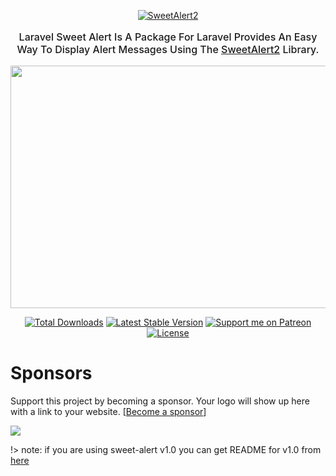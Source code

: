 <p align="center">
  <a href="https://realrashid.github.io/sweet-alert/"
  onClick="ga('send', 'event', 'Button', 'Click', 'Logo');">
    <img src="imgs/logo/logo.png" alt="SweetAlert2">
  </a>
</p>
<p align="center" style="text-transform: capitalize;font-size: 16px;font-weight: 500;">
Laravel Sweet Alert is a package for Laravel provides an easy way to display alert messages using the <a href="https://sweetalert2.github.io/">SweetAlert2</a> library.
</p>
<p align="center">
    <img src="imgs/sweetalert.gif" width="562" height="388">
</p>

<p align="center">
<a href="https://packagist.org/packages/realrashid/sweet-alert" target="_blank"
onClick="ga('send', 'event', 'Click Event', 'Click', 'Total Downloads');"><img src="https://poser.pugx.org/realrashid/sweet-alert/d/total.svg" alt="Total Downloads"></a>
<a href="https://packagist.org/packages/realrashid/sweet-alert" target="_blank"
onClick="ga('send', 'event', 'Click Event', 'Click', 'Latest Stable Version');"><img src="https://poser.pugx.org/realrashid/sweet-alert/v/stable.svg" alt="Latest Stable Version"></a>
<a href="https://www.patreon.com/realrashid" target="_blank"
onClick="ga('send', 'event', 'Click Event', 'Click', 'Support me on Patreon');"><img alt="Support me on Patreon" src="http://ionicabizau.github.io/badges/patreon.svg"></a>
<a href="https://packagist.org/packages/realrashid/sweet-alert" target="_blank"
onClick="ga('send', 'event', 'Click Event', 'Click', 'License');"><img src="https://poser.pugx.org/realrashid/sweet-alert/license.svg" alt="License"></a>
</p>

# Sponsors

Support this project by becoming a sponsor. Your logo will show up here with a link to your website.
[[Become a sponsor](https://opencollective.com/sweet-alert#sponsor)]

<a href="https://www.git-zen.com/?utm_source=https://realrashid.github.io/sweet-alert&utm_medium=sweetalert-docs&utm_campaign=sweet-alert" target="_blank" onClick="ga('send', 'event', 'Click Event', 'Click', 'GitZen Logo');"><img src="https://www.git-zen.com/images/logo-small-trans.png"></a>

!> note: if you are using sweet-alert v1.0 you can get README for v1.0 from [here](https://github.com/realrashid/sweet-alert/blob/1.0/readme.md)
